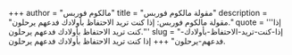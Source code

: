 +++
author = "مالكوم فوربس"
title = "مقولة مالكوم فوربس"
description = "مقولة مالكوم فوربس: إذا كنت تريد الاحتفاظ بأولادك فدعهم يرحلون."
quote = '''إذا كنت تريد الاحتفاظ بأولادك فدعهم يرحلون.'''
slug = "إذا-كنت-تريد-الاحتفاظ-بأولادك-فدعهم-يرحلون"
+++
إذا كنت تريد الاحتفاظ بأولادك فدعهم يرحلون.
